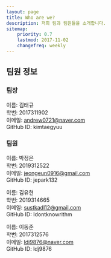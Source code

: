 ```yaml
---
layout: page
title: Who are we?
description: 저희 팀과 팀원들을 소개합니다.
sitemap:
    priority: 0.7
    lastmod: 2017-11-02
    changefreq: weekly
---
```

## 팀원 정보
### 팀장  
이름: 김태규<br>
학번:  2017311902<br>
이메일:  andrew0721@naver.com<br>
GitHub ID:  kimtaegyuu<br>
  
### 팀원  
이름: 박정은<br>
학번: 2019312522<br>
이메일: jeongeun0916@gmail.com<br>
GitHub ID: jepark132<br>
  
이름: 김유현   
학번: 2019314665 <br> 
이메일: sustkadl12@gmail.com  <br> 
GitHub ID: Idontknowrithm  <br>
  
이름: 이동준   
학번: 2017312576 <br> 
이메일: ldj9876@naver.com <br>
GitHub ID: ldj9876<br>
